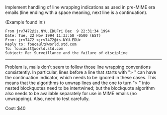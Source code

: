 Implement handling of line wrapping indications as used in pre-MIME
era emails (line ending with a space meaning, next line is a
continuation).

(Example found in:)

    From jrv7472@is.NYU.EDUFri Dec  9 22:31:34 1994
    Date: Tue, 22 Nov 1994 11:33:58 -0500 (EST)
    From: jrv7472 <jrv7472@is.NYU.EDU>
    Reply to: foucault@world.std.com
    To: foucault@world.std.com
    Subject: Re: Surveillance and the failure of discipline

---

Problem is, mails don't seem to follow those line wrapping conventions
consistently. In particular, lines before a line that starts with "> "
can have the continuation indicator, which needs to be ignored in
these cases. This means that the algorithms to unwrap lines and the
one to turn "> " into nested blockquotes need to be intertwined; but
the blockquote algorithm also needs to be available separately for use
in MIME emails (no unwrapping). Also, need to test carefully.

Cost: $40
